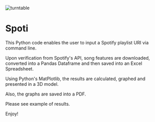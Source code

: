 

![turntable](https://user-images.githubusercontent.com/37382927/112429973-bc12e680-8cfa-11eb-9bfc-315fbcffba9b.jpg)

# Spoti

This Python code enables the user to input a Spotify playlist URI via command line.

Upon verification from Spotify's API, song features are downloaded, 
converted into a Pandas Dataframe and then saved into an Excel Spreadsheet. 

Using Python's MatPlotlib, the results are calculated, graphed and presented in a 3D model.

Also, the graphs are saved into a PDF. 

Please see example of results.

Enjoy!
